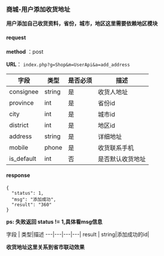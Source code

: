 ### 商城-用户添加收货地址


**用户添加自己收货资料，省份，城市，地区这里需要依赖地区模块**

#### request

 **method** ：post
 
 **URL**： `index.php?g=Shop&m=UserApi&a=add_address`
 

 
字段 | 类型|是否必须|描述
---|---|---|---|
consignee | string|是|收货人地址|
province | int|是|省份id|
city | int|是|城市id|
district | int|是|地区id|
address | string|是|详细地址|
mobile | phone|是|收货联系手机|
is_default | int|否|是否默认收货地址|

#### response

```
{
  "status": 1,
  "msg": "添加成功",
  "result": "360"
}
```

**ps: 失败返回 status != 1,具体看msg信息**

字段 | 类型|描述
---|---|---|---|
result | string|添加成功的id|

**收货地址这里关系到省市联动效果**